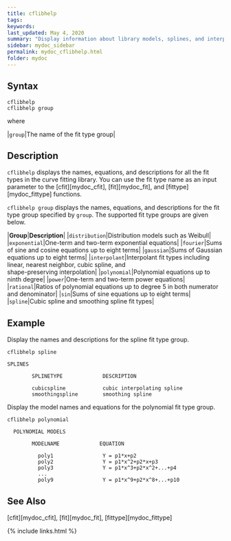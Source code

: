 ```yaml
---
title: cflibhelp
tags:
keywords:
last_updated: May 4, 2020
summary: "Display information about library models, splines, and interpolants."
sidebar: mydoc_sidebar
permalink: mydoc_cflibhelp.html
folder: mydoc
---
```

## Syntax
`cflibhelp`<br>
`cflibhelp group`

where

|`group`|The name of the fit type group|

## Description
`cflibhelp` displays the names, equations, and descriptions for all the fit types in the curve fitting library. You can use the fit type name as an input parameter to the [cfit][mydoc_cfit], [fit][mydoc_fit], and [fittype][mydoc_fittype] functions.

`cflibhelp group` displays the names, equations, and descriptions for the fit type group specified by `group`. The supported fit type groups are given below.

|**Group**|**Description**|
|`distribution`|Distribution models such as Weibull|
|`exponential`|One-term and two-term exponential equations|
|`fourier`|Sums of sine and cosine equations up to eight terms|
|`gaussian`|Sums of Gaussian equations up to eight terms|
|`interpolant`|Interpolant fit types including linear, nearest neighbor, cubic spline, and <br>shape-preserving interpolation|
|`polynomial`|Polynomial equations up to ninth degree|
|`power`|One-term and two-term power equations|
|`rational`|Ratios of polynomial equations up to degree 5 in both numerator and denominator|
|`sin`|Sums of sine equations up to eight terms|
|`spline`|Cubic spline and smoothing spline fit types|

## Example
Display the names and descriptions for the spline fit type group.

~~~
cflibhelp spline

SPLINES

        SPLINETYPE             DESCRIPTION

        cubicspline            cubic interpolating spline
        smoothingspline        smoothing spline
~~~

Display the model names and equations for the polynomial fit type group.

~~~
cflibhelp polynomial

  POLYNOMIAL MODELS

        MODELNAME             EQUATION

          poly1                Y = p1*x+p2
          poly2                Y = p1*x^2+p2*x+p3
          poly3                Y = p1*x^3+p2*x^2+...+p4
          ...
          poly9                Y = p1*x^9+p2*x^8+...+p10
~~~

## See Also
[cfit][mydoc_cfit], [fit][mydoc_fit], [fittype][mydoc_fittype]

{% include links.html %}
